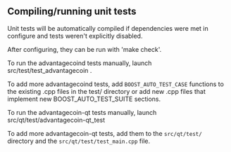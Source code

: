 Compiling/running unit tests
------------------------------------

Unit tests will be automatically compiled if dependencies were met in configure
and tests weren't explicitly disabled.

After configuring, they can be run with 'make check'.

To run the advantagecoind tests manually, launch src/test/test_advantagecoin .

To add more advantagecoind tests, add `BOOST_AUTO_TEST_CASE` functions to the existing
.cpp files in the test/ directory or add new .cpp files that
implement new BOOST_AUTO_TEST_SUITE sections.

To run the advantagecoin-qt tests manually, launch src/qt/test/advantagecoin-qt_test

To add more advantagecoin-qt tests, add them to the `src/qt/test/` directory and
the `src/qt/test/test_main.cpp` file.
